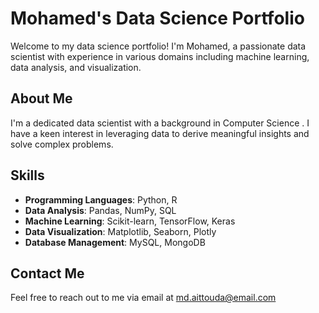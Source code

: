 # Mohamed's Data Science Portfolio

Welcome to my data science portfolio! I'm Mohamed, a passionate data scientist with experience in various domains including machine learning, data analysis, and visualization.

## About Me

I'm a dedicated data scientist with a background in Computer Science . I have a keen interest in leveraging data to derive meaningful insights and solve complex problems.

## Skills

- **Programming Languages**: Python, R
- **Data Analysis**: Pandas, NumPy, SQL
- **Machine Learning**: Scikit-learn, TensorFlow, Keras
- **Data Visualization**: Matplotlib, Seaborn, Plotly
- **Database Management**: MySQL, MongoDB

## Contact Me

Feel free to reach out to me via email at [md.aittouda@email.com](mailto:md.aittouda@email.com)



